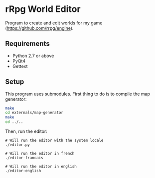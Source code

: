 # rRpg World Editor

Program to create and edit worlds for my game (https://github.com/rrpg/engine).

## Requirements

* Python 2.7 or above
* PyQt4
* Gettext

## Setup

This program uses submodules. First thing to do is to compile the map generator:
```bash
make
cd externals/map-generator
make
cd ../..
```

Then, run the editor:
```
# Will run the editor with the system locale
./editor.py

# Will run the editor in french
./editor-francais

# Will run the editor in english
./editor-english
```
